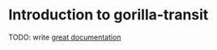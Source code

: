 # Introduction to gorilla-transit

TODO: write [great documentation](http://jacobian.org/writing/what-to-write/)
